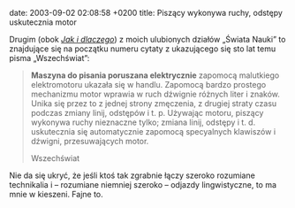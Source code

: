 date: 2003-09-02 02:08:58 +0200
title: Piszący wykonywa ruchy, odstępy uskutecznia motor

Drugim (obok <cite>[Jak i dlaczego](muchos-gracias 'Muchos gracias')</cite>) z moich ulubionych działów „Świata Nauki” to znajdujące się na początku numeru cytaty z ukazującego się sto lat temu pisma „Wszechświat”:

> **Maszyna do pisania poruszana elektrycznie** zapomocą malutkiego elektromotoru ukazała się w handlu. Zapomocą bardzo prostego mechanizmu motor wprawia w ruch dźwignie różnych liter i znaków. Unika się przez to z jednej strony zmęczenia, z drugiej straty czasu podczas zmiany linij, odstępów i t. p. Używając motoru, piszący wykonywa ruchy nieznaczne tylko; zmiana linij, odstępy i t. d. uskutecznia się automatycznie zapomocą specyalnych klawiszów i dźwigni, przesuwających motor.
>
> Wszechświat

Nie da się ukryć, że jeśli ktoś tak zgrabnie łączy szeroko rozumiane technikalia i – rozumiane niemniej szeroko – odjazdy lingwistyczne, to ma mnie w kieszeni. Fajne to.
